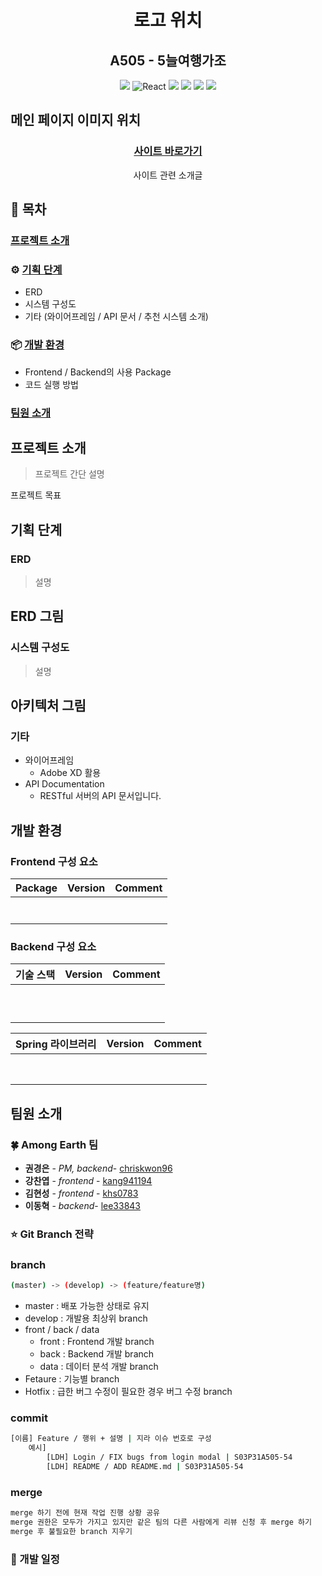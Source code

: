 <div align=center><h1>로고 위치</h1></div>

<h2 align=center>A505 - 5늘여행가조</h2>

<div align=center>
    <img src="https://img.shields.io/badge/platform-web-green">
    <img alt="React" src="https://img.shields.io/static/v1.svg?label=&message=React&style=flat-square&logo=React&logoColor=white&color=61dafb">
    <img src="https://img.shields.io/badge/framework-spring boot-blue">
    <img src="https://img.shields.io/badge/database-MariaDB-9cf">
    <img src="https://img.shields.io/badge/server-AWS-yellow">
    <img src="https://img.shields.io/badge/java%2C javascript-yellowgreen">
</div>

## 메인 페이지 이미지 위치

<h3 align=center><a href="http://j3a505.p.ssafy.io/">사이트 바로가기</a></h3>

<div align=center>
    사이트 관련 소개글
</div>




## :book: 목차

### [프로젝트 소개](#프로젝트-소개)

### :gear: [기획 단계](#기획-과정)

- ERD
- 시스템 구성도
- 기타 (와이어프레임 / API 문서 / 추천 시스템 소개)

### :package: [개발 환경](#개발-환경)​

* Frontend / Backend의 사용 Package
* 코드 실행 방법

### [팀원 소개](#팀원-소개)





## 프로젝트 소개

> 프로젝트 간단 설명

프로젝트 목표 





## 기획 단계

### ERD

> 설명

## ERD 그림



### 시스템 구성도

> 설명

## 아키텍처 그림



### 기타

* 와이어프레임
  * Adobe XD 활용
* API Documentation
  * RESTful 서버의 API 문서입니다.





## 개발 환경

### Frontend 구성 요소

| Package | Version | Comment |
| :-----: | :-----: | :------ |
|         |         |         |
|         |         |         |
|         |         |         |
|         |         |         |
|         |         |         |
|         |         |         |
|         |         |         |

### Backend 구성 요소

| 기술 스택 | Version | Comment |
| :-------: | :-----: | :------ |
|           |         |         |
|           |         |         |
|           |         |         |
|           |         |         |
|           |         |         |
|           |         |         |
|           |         |         |
|           |         |         |
|           |         |         |
|           |         |         |

| Spring 라이브러리 | Version | Comment |
| :---------------: | :-----: | :------ |
|                   |         |         |
|                   |         |         |
|                   |         |         |
|                   |         |         |
|                   |         |         |
|                   |         |         |
|                   |         |         |
|                   |         |         |

### 





## 팀원 소개

### 🍀 Among Earth 팀

* **권경은** - *PM, backend*- [chriskwon96](https://lab.ssafy.com/chriskwon96)
* **강찬엽** - *frontend* - [kang941194](https://lab.ssafy.com/kang941194)
* **김현성** - *frontend* - [khs0783](https://lab.ssafy.com/khs0783)
* **이동혁** - *backend*- [lee33843](https://lab.ssafy.com/lee33843)



### :star: Git Branch 전략

### branch

```bash
(master) -> (develop) -> (feature/feature명)
```

* master : 배포 가능한 상태로 유지
* develop : 개발용 최상위 branch
* front / back / data
    * front : Frontend 개발 branch
    * back : Backend 개발 branch
    * data : 데이터 분석 개발 branch
* Fetaure : 기능별 branch
* Hotfix : 급한 버그 수정이 필요한 경우 버그 수정 branch

### commit

```bash
[이름] Feature / 행위 + 설명 | 지라 이슈 번호로 구성 
    예시]
        [LDH] Login / FIX bugs from login modal | S03P31A505-54
        [LDH] README / ADD README.md | S03P31A505-54
```

### merge

```bash
merge 하기 전에 현재 작업 진행 상황 공유
merge 권한은 모두가 가지고 있지만 같은 팀의 다른 사람에게 리뷰 신청 후 merge 하기
merge 후 불필요한 branch 지우기
```





### :calendar: 개발 일정

